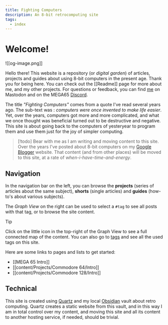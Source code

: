 ```yaml
---
title: Fighting Computers
description: An 8-bit retrocomputing site
tags:
  - index
---
```

# Welcome!

![[og-image.png]]

Hello there! This website is a repository (or *digital garden*) of articles, projects and guides about using 8-bit computers in the present age. Thank you for being here. You can check out the [[Readme]] page for more about me, and my other projects. For questions or feedback, you can find [me](https://oldbytes.space/@wiebow) on Mastodon and on the MEGA65 [Discord](https://discord.com/invite/5DNvESf).

The title *"Fighting Computers"* comes from a quote I've read several years ago. The sub-text was : *computers were once invented to make life easier*. Yet, over the years, computers got more and more complicated, and what we once thought was beneficial turned out to be destructive and negative. This site is about going back to the computers of yesteryear to program them and use them just for the joy of simpler computing.

>[!todo]
>Bear with me as I am writing and moving content to this site. Over the years I've posted about 8-bit computers on my [Google Blogger](https://devdef.blogspot.com/) website. That content (and from other places) will be moved to this site, at a rate of *when-i-have-time-and-energy*.

## Navigation

In the navigation bar on the left, you can browse the **projects** (series of articles about the same subject), **shorts** (single articles) and **guides** (how-to's about various subjects).

The *Graph View* on the right can be used to select a `#tag` to see all posts with that tag, or to browse the site content.

>[!Tip]
>Click on the little icon in the top-right of the Graph View to see a full connected map of the content. You can also go to [tags](https://fightingcomputers.nl/tags/) and see all the used tags on this site.

Here are some links to pages and lists to get started:

* [[MEGA 65 Intro]]
* [[content/Projects/Commodore 64/Intro]]
* [[content/Projects/Commodore 128/Intro]]

## Technical

This site is created using [Quartz](https://quartz.jzhao.xyz/) and my local [Obsidian](https://obsidian.md) vault about retro computing. Quartz creates a static website from this vault, and in this way I am in total control over my content, and moving this site and all its content to another hosting service, if needed, should be trivial.
